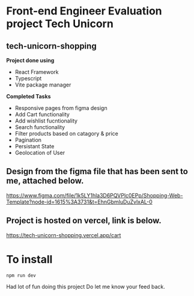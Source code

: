 # Front-end Engineer Evaluation project Tech Unicorn
## tech-unicorn-shopping

**Project done using**
- React Framework
- Typescript
- Vite package manager

**Completed Tasks**
- Responsive pages from figma design
- Add Cart functionality
- Add wishlist fucntionality
- Search functionality
- Filter products based on catagory & price
- Pagination
- Persistant State
- Geolocation of User



## Design from the figma file that has been sent to me, attached below.
https://www.figma.com/file/1k5LY1hla3D6PQVPlc0EPp/Shopping-Web-Template?node-id=1615%3A3731&t=EhnGbmIuDuZvlxAL-0

## Project is hosted on vercel, link is below.
https://tech-unicorn-shopping.vercel.app/cart




# To install
`npm run dev`

Had lot of fun doing this project
Do let me know your feed back.
